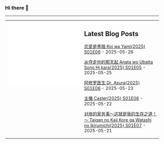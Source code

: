 ### Hi there 👋

<!--
**etng/etng** is a ✨ _special_ ✨ repository because its `README.md` (this file) appears on your GitHub profile.

Here are some ideas to get you started:

- 🔭 I’m currently working on ...
- 🌱 I’m currently learning ...
- 👯 I’m looking to collaborate on ...
- 🤔 I’m looking for help with ...
- 💬 Ask me about ...
- 📫 How to reach me: ...
- 😄 Pronouns: ...
- ⚡ Fun fact: ...
-->


---

<table>
<tr>
<td valign="top" width="50%">
<img src="metrics.svg" alt="Metric" />
</td>
<td valign="top" width="50%">

## Latest Blog Posts
<!-- blog start -->
[恋爱是黑暗 Koi wa Yami(2025) S01E06](http://www.fanxinzhui.com/rr/2622#S01E06) - 2025-05-26

[从夺走你的那天起 Anata wo Ubatta Sono Hi kara(2025) S01E05](http://www.fanxinzhui.com/rr/2623#S01E05) - 2025-05-25

[阿修罗医生 Dr. Asura(2025) S01E06](http://www.fanxinzhui.com/rr/2619#S01E06) - 2025-05-23

[主播 Caster(2025) S01E06](http://www.fanxinzhui.com/rr/2618#S01E06) - 2025-05-22

[对岸的家务事～这就是我的生存之道！～ Taigan no Kaji Kore ga Watashi no Ikirumichi(2025) S01E07](http://www.fanxinzhui.com/rr/2615#S01E07) - 2025-05-21
<!-- blog end -->

</td></tr></table>

